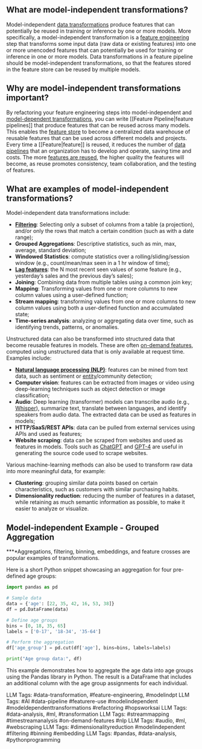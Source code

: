 **What are model-independent transformations?**
-----------------------------------------------

Model-independent [data transformations](https://www.hopsworks.ai/dictionary/data-transformation) produce features that can potentially be reused in training or inference by one or more models. More specifically, a model-independent transformation is a [feature engineering](https://www.hopsworks.ai/dictionary/feature-engineering) step that transforms some input data (raw data or existing features) into one or more unencoded features that can potentially be used for training or inference in one or more models. Data transformations in a feature pipeline should be model-independent transformations, so that the features stored in the feature store can be reused by multiple models.

**Why are model-independent transformations important?**
--------------------------------------------------------

By refactoring your feature engineering steps into model-independent and [model-dependent transformations](https://www.hopsworks.ai/dictionary/model-dependent-transformations), you can write [[Feature Pipeline|feature pipelines]] that produce features that can be reused across many models. This enables the [feature store](https://www.hopsworks.ai/dictionary/feature-store) to become a centralized data warehouse of reusable features that can be used across different models and projects. Every time a [[Feature|feature]] is reused, it reduces the number of [data pipelines](https://www.hopsworks.ai/dictionary/data-pipelines) that an organization has to develop and operate, saving time and costs. The more [features are reused](https://www.hopsworks.ai/dictionary/feature-reuse), the higher quality the features will become, as reuse promotes consistency, team collaboration, and the testing of features.

**What are examples of model-independent transformations?**
-----------------------------------------------------------

Model-independent data transformations include:

* [**Filtering**](https://www.hopsworks.ai/dictionary/filtering): Selecting only a subset of columns from a table (a projection), and/or only the rows that match a certain condition (such as with a date range);
* **Grouped Aggregations**: Descriptive statistics, such as min, max, average, standard deviation;
* **Windowed Statistics**: compute statistics over a rolling/sliding/session window (e.g., count/mean/max seen in a 1 hr window of time);
* [**Lag features**](https://www.hopsworks.ai/dictionary/lagged-features): the N most recent seen values of some feature (e.g., yesterday’s sales and the previous day’s sales);
* **Joining**: Combining data from multiple tables using a common join key;
* **Mapping**: Transforming values from one or more columns to new column values using a user-defined function;
* **Stream mapping**: transforming values from one or more columns to new column values using both a user-defined function and accumulated state;
* **Time-series analysis**: analyzing or aggregating data over time, such as identifying trends, patterns, or anomalies.

Unstructured data can also be transformed into structured data that become reusable features in models. These are often [on-demand features](https://www.hopsworks.ai/dictionary/on-demand-features), computed using unstructured data that is only available at request time. Examples include:

* [**Natural language processing (NLP)**](https://www.hopsworks.ai/dictionary/natural-language-processing-nlp): features can be mined from text data, such as sentiment or [entity](http://www.hopsworks.ai/dictionary/entity)/community detection;
* **Computer vision**: features can be extracted from images or video using deep-learning techniques such as object detection or image classification;
* **Audio**: Deep learning (transformer) models can transcribe audio (e.g., [Whisper](https://towardsdatascience.com/transcribe-audio-files-with-openais-whisper-e973ae348aa7)), summarize text, translate between languages, and identify speakers from audio data. The extracted data can be used as features in models;
* **HTTP/SaaS/REST APIs**: data can be pulled from external services using APIs and used as features;
* **Website scraping**: data can be scraped from websites and used as features in models. Tools such as [ChatGPT](https://openai.com/blog/chatgpt) and [GPT-4](https://openai.com/research/gpt-4) are useful in generating the source code used to scrape websites.

Various machine-learning methods can also be used to transform raw data into more meaningful data, for example:

* **Clustering**: grouping similar data points based on certain characteristics, such as customers with similar purchasing habits.
* **Dimensionality reduction**: reducing the number of features in a dataset, while retaining as much semantic information as possible, to make it easier to analyze or visualize.

**Model-independent Example - Grouped Aggregation**
---------------------------------------------------

**‍**Aggregations, filtering, binning, embeddings, and feature crosses are popular examples of transformations.

Here is a short Python snippet showcasing an aggregation for four pre-defined age groups:


```python
import pandas as pd

# Sample data
data = {'age': [22, 35, 42, 16, 53, 38]}
df = pd.DataFrame(data)

# Define age groups
bins = [0, 18, 35, 65]
labels = ['0-17', '18-34', '35-64']

# Perform the aggregation
df['age_group'] = pd.cut(df['age'], bins=bins, labels=labels)

print("Age group data:", df)

```
This example demonstrates how to aggregate the age data into age groups using the Pandas library in Python. The result is a DataFrame that includes an additional column with the age group assignments for each individual.


LLM Tags:  #data-transformation, #feature-engineering, #modelindpt
LLM Tags:  #AI #data-pipeline #featurere-use #modelindependent #modeldependenttransformations #refactoring  #hopsworksai
LLM Tags:  #data-analysis, #ml, #transformation
LLM Tags:  #streammapping #timestreamanalysis #on-demand-features #nlp 
LLM Tags:  #audio, #ml, #webscraping
LLM Tags:  #dimensionalityreduction #modelindependent  #filtering #binning #embedding
LLM Tags:  #pandas, #data-analysis, #pythonprogramming